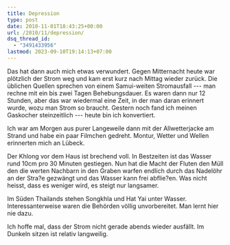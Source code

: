 ```yaml
---
title: Depression
type: post
date: 2010-11-01T18:43:25+00:00
url: /2010/11/depression/
dsq_thread_id:
  - "3491433956"
lastmod: 2023-09-10T19:14:13+07:00
---
```

Das hat dann auch mich etwas verwundert. Gegen Mitternacht heute war plötzlich der Strom weg und kam erst kurz nach Mittag wieder zurück. Die üblichen Quellen sprechen von einem Samui-weiten Stromausfall --- man rechne mit ein bis zwei Tagen Behebungsdauer. Es waren dann nur 12 Stunden, aber das war wiedermal eine Zeit, in der man daran erinnert wurde, wozu man Strom so braucht. Gestern noch fand ich meinen Gaskocher steinzeitlich --- heute bin ich konvertiert.

Ich war am Morgen aus purer Langeweile dann mit der Allwetterjacke am Strand und habe ein paar Filmchen gedreht. Montur, Wetter und Wellen erinnerten mich an Lübeck.

Der Khlong vor dem Haus ist brechend voll. In Bestzeiten ist das Wasser rund 10cm pro 30 Minuten gestiegen. Nun hat die Macht der Fluten den Müll den die werten Nachbarn in den Graben warfen endlich durch das Nadelöhr an der Stra?e gezwängt und das Wasser kann frei abflie?en. Was nicht heisst, dass es weniger wird, es steigt nur langsamer.

Im Süden Thailands stehen Songkhla und Hat Yai unter Wasser. Interessanterweise waren die Behörden völlig unvorbereitet. Man lernt hier nie dazu.

Ich hoffe mal, dass der Strom nicht gerade abends wieder ausfällt. Im Dunkeln sitzen ist relativ langweilig.
